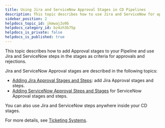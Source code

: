 ```yaml
---
title: Using Jira and ServiceNow Approval Stages in CD Pipelines
description: This topic describes how to use Jira and ServiceNow for approvals and rejections in your pipeline.
sidebar_position: 2
helpdocs_topic_id: jkmwaj2o9b
helpdocs_category_id: bz4zh3b75p
helpdocs_is_private: false
helpdocs_is_published: true
---
```


This topic describes how to add Approval stages to your Pipeline and use Jira and ServiceNow steps in the stages as criteria for approvals and rejections.

Jira and ServiceNow Approval stages are described in the following topics:

* [Adding Jira Approval Stages and Steps](https://docs.harness.io/article/2lhfk506r8-adding-jira-approval-stages): add Jira Approval stages and steps.
* [Adding ServiceNow Approval Steps and Stages](https://docs.harness.io/article/h1so82u9ub-service-now-approvals) for ServiceNow Approval stages and steps.

You can also use Jira and ServiceNow steps anywhere inside your CD stages.

For more details, see [Ticketing Systems](https://docs.harness.io/category/ticketing-systems).

